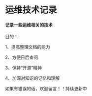 # 运维技术记录
#### 记录一些运维相关的技术

目的：

1、提高整理文档的能力

2、方便日后查阅

3、保持“开源”精神

4、加深对知识的记忆和理解



如果有错误的话，欢迎留言！！持续更新中